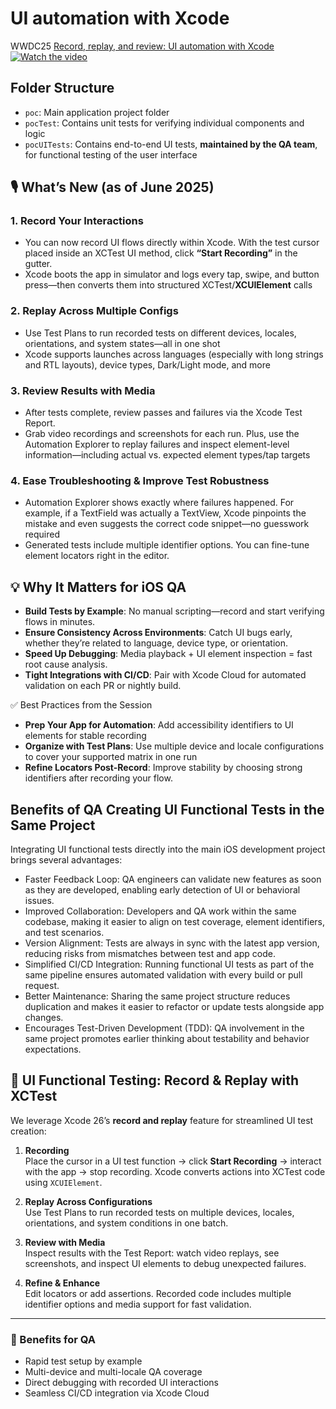 # UI automation with Xcode

WWDC25 [Record, replay, and review: UI automation with Xcode](https://developer.apple.com/videos/play/wwdc2025/344/)<br>
[![Watch the video](https://img.youtube.com/vi/TI-XF0M8Ge0/0.jpg)](https://www.youtube.com/watch?v=TI-XF0M8Ge0)


## Folder Structure 
- `poc`: Main application project folder
- `pocTest`: Contains unit tests for verifying individual components and logic
- `pocUITests`: Contains end-to-end UI tests, **maintained by the QA team**, for functional testing of the user interface

## 🎙 What’s New (as of June 2025)
### 1. Record Your Interactions
- You can now record UI flows directly within Xcode. With the test cursor placed inside an XCTest UI method, click **“Start Recording”** in the gutter.
- Xcode boots the app in simulator and logs every tap, swipe, and button press—then converts them into structured XCTest/**XCUIElement** calls 

### 2. Replay Across Multiple Configs
- Use Test Plans to run recorded tests on different devices, locales, orientations, and system states—all in one shot 
- Xcode supports launches across languages (especially with long strings and RTL layouts), device types, Dark/Light mode, and more 

### 3. Review Results with Media
- After tests complete, review passes and failures via the Xcode Test Report.
- Grab video recordings and screenshots for each run. Plus, use the Automation Explorer to replay failures and inspect element-level information—including actual vs. expected element types/tap targets 

### 4. Ease Troubleshooting & Improve Test Robustness
- Automation Explorer shows exactly where failures happened. For example, if a TextField was actually a TextView, Xcode pinpoints the mistake and even suggests the correct code snippet—no guesswork required 
- Generated tests include multiple identifier options. You can fine-tune element locators right in the editor.

## 💡 Why It Matters for iOS QA
- **Build Tests by Example**: No manual scripting—record and start verifying flows in minutes.
- **Ensure Consistency Across Environments**: Catch UI bugs early, whether they’re related to language, device type, or orientation.
- **Speed Up Debugging**: Media playback + UI element inspection = fast root cause analysis.
- **Tight Integrations with CI/CD**: Pair with Xcode Cloud for automated validation on each PR or nightly build.

✅ Best Practices from the Session
- **Prep Your App for Automation**: Add accessibility identifiers to UI elements for stable recording 
- **Organize with Test Plans**: Use multiple device and locale configurations to cover your supported matrix in one run 
- **Refine Locators Post-Record**: Improve stability by choosing strong identifiers after recording your flow.


## Benefits of QA Creating UI Functional Tests in the Same Project
Integrating UI functional tests directly into the main iOS development project brings several advantages:

- Faster Feedback Loop:
  QA engineers can validate new features as soon as they are developed, enabling early detection of UI or behavioral issues.
- Improved Collaboration:
  Developers and QA work within the same codebase, making it easier to align on test coverage, element identifiers, and test scenarios.
- Version Alignment:
  Tests are always in sync with the latest app version, reducing risks from mismatches between test and app code.
- Simplified CI/CD Integration: 
  Running functional UI tests as part of the same pipeline ensures automated validation with every build or pull request.
- Better Maintenance:
  Sharing the same project structure reduces duplication and makes it easier to refactor or update tests alongside app changes.
- Encourages Test-Driven Development (TDD): 
  QA involvement in the same project promotes earlier thinking about testability and behavior expectations.

## 🧪 UI Functional Testing: Record & Replay with XCTest

We leverage Xcode 26’s **record and replay** feature for streamlined UI test creation:

1. **Recording**  
   Place the cursor in a UI test function → click **Start Recording** → interact with the app → stop recording. Xcode converts actions into XCTest code using `XCUIElement`.

2. **Replay Across Configurations**  
   Use Test Plans to run recorded tests on multiple devices, locales, orientations, and system conditions in one batch.

3. **Review with Media**  
   Inspect results with the Test Report: watch video replays, see screenshots, and inspect UI elements to debug unexpected failures.

4. **Refine & Enhance**  
   Edit locators or add assertions. Recorded code includes multiple identifier options and media support for fast validation.

---

### 🚀 Benefits for QA
- Rapid test setup by example  
- Multi-device and multi-locale QA coverage  
- Direct debugging with recorded UI interactions  
- Seamless CI/CD integration via Xcode Cloud
